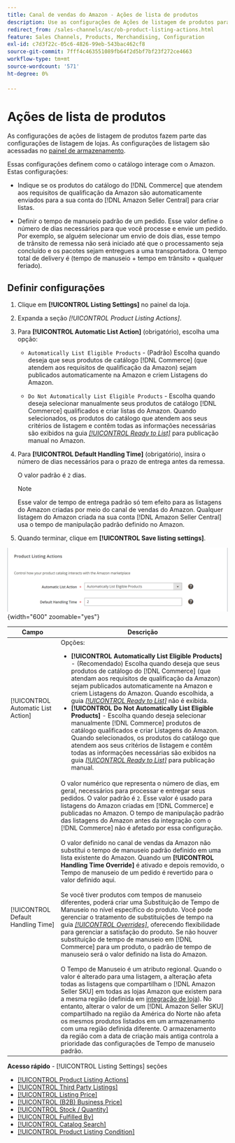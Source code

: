 ```yaml
---
title: Canal de vendas do Amazon - Ações de lista de produtos
description: Use as configurações de Ações de listagem de produtos para definir como o catálogo do Commerce interage com o Amazon.
redirect_from: /sales-channels/asc/ob-product-listing-actions.html
feature: Sales Channels, Products, Merchandising, Configuration
exl-id: c7d3f22c-05c6-4826-99eb-543bac462cf8
source-git-commit: 7fff4c463551089fb64f2d5bf7bf23f272ce4663
workflow-type: tm+mt
source-wordcount: '571'
ht-degree: 0%

---
```


# Ações de lista de produtos

As configurações de ações de listagem de produtos fazem parte das configurações de listagem de lojas. As configurações de listagem são acessadas no [painel de armazenamento](./amazon-store-dashboard.md).

Essas configurações definem como o catálogo interage com o Amazon. Estas configurações:

- Indique se os produtos do catálogo do [!DNL Commerce] que atendem aos requisitos de qualificação da Amazon são automaticamente enviados para a sua conta do [!DNL Amazon Seller Central] para criar listas.

- Definir o tempo de manuseio padrão de um pedido. Esse valor define o número de dias necessários para que você processe e envie um pedido. Por exemplo, se alguém selecionar um envio de dois dias, esse tempo de trânsito de remessa não será iniciado até que o processamento seja concluído e os pacotes sejam entregues a uma transportadora. O tempo total de delivery é (tempo de manuseio + tempo em trânsito + qualquer feriado).

## Definir configurações

1. Clique em **[!UICONTROL Listing Settings]** no painel da loja.

1. Expanda a seção _[!UICONTROL Product Listing Actions]_.

1. Para **[!UICONTROL Automatic List Action]** (obrigatório), escolha uma opção:

   - `Automatically List Eligible Products` - (Padrão) Escolha quando deseja que seus produtos de catálogo [!DNL Commerce] (que atendem aos requisitos de qualificação da Amazon) sejam publicados automaticamente na Amazon e criem Listagens do Amazon.

   - `Do Not Automatically List Eligible Products` - Escolha quando deseja selecionar manualmente seus produtos de catálogo [!DNL Commerce] qualificados e criar listas do Amazon. Quando selecionados, os produtos do catálogo que atendem aos seus critérios de listagem e contêm todas as informações necessárias são exibidos na guia [_[!UICONTROL Ready to List]_](./ready-to-list.md) para publicação manual no Amazon.

1. Para **[!UICONTROL Default Handling Time]** (obrigatório), insira o número de dias necessários para o prazo de entrega antes da remessa.

   O valor padrão é `2` dias.

   >[!NOTE]
   >
   >Esse valor de tempo de entrega padrão só tem efeito para as listagens do Amazon criadas por meio do canal de vendas do Amazon. Qualquer listagem do Amazon criada na sua conta [!DNL Amazon Seller Central] usa o tempo de manipulação padrão definido no Amazon.

1. Quando terminar, clique em **[!UICONTROL Save listing settings]**.

![Ações de listagem de produtos](assets/amazon-product-listing-actions.png){width="600" zoomable="yes"}

| Campo | Descrição |
|------------------------------------|-----------------------------------------------------------------------------------------------------------------------------------------------------------------------------------------------------------------------------------------------------------------------------------------------------------------------------------------------------------------------------------------------------------------------------------------------------------------------------------------------------------------------------------------------------------------------------------------------------------------------------------------------------------------------------------------------------------------------------------------------------------------------------------------------------------------------------------------------------------------------------------------------------------------------------------------------------------------------------------------------------------------------------------------------------------------------------------------------------------------------------------------------------------------------------------------------------------------------------------------------------------------------------------------------------------------------------------------------------------------------------------------------------------------------------------------------------------------------------------------------------------------------------------------------------------------------------------------------------------------------------------------------------------------------------------------|
| [!UICONTROL Automatic List Action] | Opções:<ul><li>**[!UICONTROL Automatically List Eligible Products]** - (Recomendado) Escolha quando deseja que seus produtos de catálogo do [!DNL Commerce] (que atendam aos requisitos de qualificação da Amazon) sejam publicados automaticamente na Amazon e criem Listagens do Amazon. Quando escolhida, a guia [_[!UICONTROL Ready to List]_](./ready-to-list.md) não é exibida. </li><li>**[!UICONTROL Do Not Automatically List Eligible Products]** - Escolha quando deseja selecionar manualmente [!DNL Commerce] produtos de catálogo qualificados e criar Listagens do Amazon. Quando selecionados, os produtos do catálogo que atendem aos seus critérios de listagem e contêm todas as informações necessárias são exibidos na guia [_[!UICONTROL Ready to List]_](./ready-to-list.md) para publicação manual.</li></ul> |
| [!UICONTROL Default Handling Time] | O valor numérico que representa o número de dias, em geral, necessários para processar e entregar seus pedidos. O valor padrão é `2`. Esse valor é usado para listagens do Amazon criadas em [!DNL Commerce] e publicadas no Amazon. O tempo de manipulação padrão das listagens do Amazon antes da integração com o [!DNL Commerce] não é afetado por essa configuração.<br><br>O valor definido no canal de vendas da Amazon não substitui o tempo de manuseio padrão definido em uma lista existente do Amazon. Quando um **[!UICONTROL Handling Time Override]** é ativado e depois removido, o Tempo de manuseio de um pedido é revertido para o valor definido aqui.<br><br>Se você tiver produtos com tempos de manuseio diferentes, poderá criar uma Substituição de Tempo de Manuseio no nível específico do produto. Você pode gerenciar o tratamento de substituições de tempo na guia [_[!UICONTROL Overrides]_](./overrides.md), oferecendo flexibilidade para gerenciar a satisfação do produto. Se não houver substituição de tempo de manuseio em [!DNL Commerce] para um produto, o padrão de tempo de manuseio será o valor definido na lista do Amazon.<br><br>O Tempo de Manuseio é um atributo regional. Quando o valor é alterado para uma listagem, a alteração afeta todas as listagens que compartilham o [!DNL Amazon Seller SKU] em todas as lojas Amazon que existem para a mesma região (definida em [integração de loja](./store-integration.md)). No entanto, alterar o valor de um [!DNL Amazon Seller SKU] compartilhado na região da América do Norte não afeta os mesmos produtos listados em um armazenamento com uma região definida diferente. O armazenamento da região com a data de criação mais antiga controla a prioridade das configurações de Tempo de manuseio padrão. |

**Acesso rápido** - [!UICONTROL Listing Settings] seções

- [[!UICONTROL Product Listing Actions]](./product-listing-actions.md)
- [[!UICONTROL Third Party Listings]](./third-party-listing-settings.md)
- [[!UICONTROL Listing Price]](./listing-price.md)
- [[!UICONTROL (B2B) Business Price]](./business-pricing.md)
- [[!UICONTROL Stock / Quantity]](./stock-quantity.md)
- [[!UICONTROL Fulfilled By]](./fulfilled-by.md)
- [[!UICONTROL Catalog Search]](./catalog-search.md)
- [[!UICONTROL Product Listing Condition]](./product-listing-condition.md)
